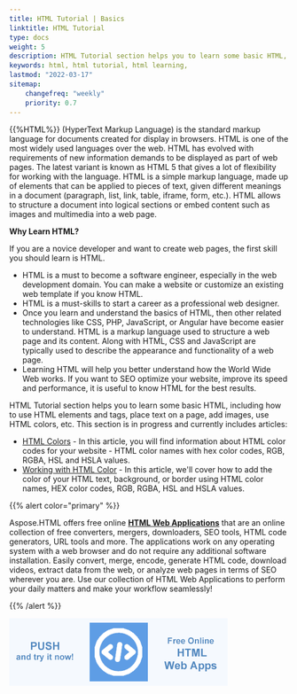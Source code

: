 ```yaml
---
title: HTML Tutorial | Basics
linktitle: HTML Tutorial
type: docs
weight: 5
description: HTML Tutorial section helps you to learn some basic HTML, including how to use HTML elements and tags, place text on a page, add images, use HTML colors, etc.
keywords: html, html tutorial, html learning, 
lastmod: "2022-03-17"
sitemap:
    changefreq: "weekly"
    priority: 0.7
---
```


<link href="./../style.css" rel="stylesheet" type="text/css" />

{{%HTML%}} (HyperText Markup Language) is the standard markup language for documents created for display in browsers. HTML is one of the most widely used languages over the web. HTML has evolved with requirements of new information demands to be displayed as part of web pages. The latest variant is known as HTML 5 that gives a lot of flexibility for working with the language. HTML is a simple markup language, made up of elements that can be applied to pieces of text, given different meanings in a document (paragraph, list, link, table, iframe, form, etc.). HTML allows to structure a document into logical sections or embed content such as images and multimedia into a web page.

**Why Learn HTML?**

If you are a novice developer and want to create web pages, the first skill you should learn is HTML.

- HTML is a must to become a software engineer, especially in the web development domain. You can make a website or customize an existing web template if you know HTML. 
- HTML is a must-skills to start a career as a professional web designer.
- Once you learn and understand the basics of HTML, then other related technologies like CSS, PHP, JavaScript, or Angular have become easier to understand. HTML is a markup language used to structure a web page and its content. Along with HTML, CSS and JavaScript are typically used to describe the appearance and functionality of a web page.
- Learning HTML will help you better understand how the World Wide Web works. If you want to SEO optimize your website, improve its speed and performance, it is useful to know HTML for the best results.

HTML Tutorial section helps you to learn some basic HTML, including how to use HTML elements and tags, place text on a page, add images, use HTML colors, etc. This section is in progress and currently includes articles:
 - [HTML Colors](https://docs.aspose.com/html/net/tutorial/html-colors/) - In this article, you  will find information about HTML color codes for your website - HTML color names with hex color codes, RGB, RGBA, HSL and HSLA values.
 - [Working with HTML Color](https://docs.aspose.com/html/net/tutorial/working-with-html-color/) - In this article, we'll cover how to add the color of your HTML text, background, or border using HTML color names, HEX color codes, RGB, RGBA, HSL and HSLA values.

{{% alert color="primary" %}} 

Aspose.HTML offers free online <a href="https://products.aspose.app/html/applications" target="_blank">**HTML Web Applications**</a> that  are an online collection of free converters, mergers, downloaders, SEO tools, HTML code generators, URL tools and more. The applications work on any operating system with a web browser and do not require any additional software installation. Easily convert, merge, encode, generate HTML code, download videos, extract data from the web, or analyze web pages in terms of SEO wherever you are. Use our collection of HTML Web Applications to perform your daily matters and make your workflow seamlessly!

{{% /alert %}} 

<a href="https://products.aspose.app/html/applications" target="_blank">![Text "Banner HTML Web Applications"](html-web-apps.png#center)</a> 








